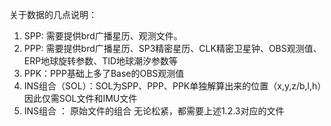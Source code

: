 关于数据的几点说明：
1. SPP: 需要提供brd广播星历、观测文件。
2. PPP: 需要提供brd广播星历、SP3精密星历、CLK精密卫星钟、OBS观测值、ERP地球旋转参数、TID地球潮汐参数等
3. PPK：PPP基础上多了Base的OBS观测值
4. INS组合（SOL）：SOL为SPP、PPP、PPK单独解算出来的位置（x,y,z/b,l,h）因此仅需SOL文件和IMU文件
5. INS组合 ： 原始文件的组合 无论松紧，都需要上述1.2.3对应的文件

